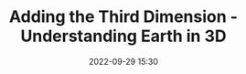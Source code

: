 ---
title: Adding the Third Dimension - Understanding Earth in 3D
type: Panel
date: '2022-09-29 15:30'
room: The Central Hub
lead: We will explore various approaches to understanding the earth in multi-dimensions, from mapping change in 3D to generating digital twins.

people:
    speakers:
        - Janine Yoong
        - Alistair Miller
        - Yoni Nachmany

---